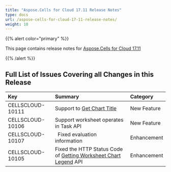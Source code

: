 ```yaml
---
title: "Aspose.Cells for Cloud 17.11 Release Notes"
type: docs
url: /aspose-cells-for-cloud-17-11-release-notes/
weight: 10
---
```


{{% alert color="primary" %}} 

This page contains release notes for [Aspose.Cells for Cloud 17.11](https://apireference.aspose.cloud/cells/)

{{% /alert %}} 
## **Full List of Issues Covering all Changes in this Release**

|**Key**|**Summary**|**Category**|
| :- | :- | :- |
|CELLSCLOUD-10111|Support to [Get Chart Title](https://apireference.aspose.cloud/cells/#!/CellsCharts/CellsCharts_GetWorksheetChartTitle)|New Feature|
|CELLSCLOUD-10106 |Support worksheet operates in Task API |New Feature|
|CELLSCLOUD-10107|` `Fixed evaluation information|Enhancement |
|CELLSCLOUD-10105|Fixed the HTTP Status Code of [Getting Worksheet Chart Legend](https://apireference.aspose.cloud/cells/#!/CellsCharts/CellsCharts_GetWorksheetChartLegend) API|Enhancement|

